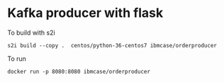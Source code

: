 # Kafka producer with flask

To build with s2i

```
s2i build --copy .  centos/python-36-centos7 ibmcase/orderproducer
```

To run

```
docker run -p 8080:8080 ibmcase/orderproducer

```